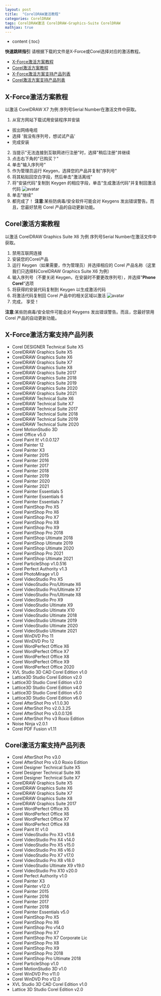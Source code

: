 ```yaml
---
layout: post
title:  "CorelDRAW激活教程"
categories: CorelDRAW
tags: CorelDRAW激活 CorelDRAW-Graphics-Suite CorelDRAW
mathjax: true
---
```


* content
{:toc}

**快速跳转指引**
请根据下载的文件是X-Force或Corel选择对应的激活教程。

- [X-Force激活方案教程](/download/#X-Force激活教程)
- [Corel激活方案教程](/download/#Corel激活方案教程)
- [X-Force激活方案支持产品列表](/download/#X-Force激活方案支持产品列表)
- [Corel激活方案支持产品列表](/download/#Corel激活方案支持产品列表)

## X-Force激活方案教程
以激活 CorelDRAW X7 为例
序列号Serial Number在激活文件中获取。
1. 从官方网站下载试用安装程序并安装
 - 拔出网络电缆
 - 选择 '我没有序列号，想试试产品'
 - 完成安装
2. 当提示"无法连接到互联网进行注册"时，选择"稍后注册"并继续
3. 点击右下角的"已购买？"
4. 单击"输入序列号"
5. 作为管理员运行 Keygen，选择您的产品并复制"序列号"
6. 将其粘贴回空白字段，然后单击"激活离线"
7. 将"安装代码"复制到 Keygen 的相应字段，单击"生成激活代码"并复制回激活代码
![avatar](/image/Corel-X-Force.png)
8. 单击"继续"
9. 都完成了！
**注意**:某些防病毒/安全软件可能会对 Keygens 发出错误警告。而且，您最好禁用 Corel 产品的自动更新功能。
## Corel激活方案教程
以激活 CorelDRAW Graphics Suite X6 为例
序列号Serial Number在激活文件中获取。
1. 禁用互联网连接
2. 安装您的Corel产品
3. 运行 Keygen（如果需要，作为管理员）并选择相应的 Corel 产品名称（这里我们只选择科CorelDRAW Graphics Suite X6 为例）
4. 输入序列号（不要关闭 Keygen，在安装时不要更改序列号），并选择"**Phone Corel**"选项
5. 将获得的安装代码复制到 Keygen 以生成激活代码
6. 将激活代码复制回 Corel 产品中的相关区域以激活
![avatar](/image/Corel-CORE.png)
7. 完成， 享受！

**注意**:某些防病毒/安全软件可能会对 Keygens 发出错误警告。而且，您最好禁用 Corel 产品的自动更新功能。


## X-Force激活方案支持产品列表
- Corel DESIGNER Technical Suite X5
- CorelDRAW Graphics Suite X5
- CorelDRAW Graphics Suite X6
- CorelDRAW Graphics Suite X7
- CorelDRAW Graphics Suite X8
- CorelDRAW Graphics Suite 2017
- CorelDRAW Graphics Suite 2018
- CorelDRAW Graphics Suite 2019
- CorelDRAW Graphics Suite 2020
- CorelDRAW Graphics Suite 2021
- CorelDRAW Technical Suite X6
- CorelDRAW Technical Suite X7
- CorelDRAW Technical Suite 2017
- CorelDRAW Technical Suite 2018
- CorelDRAW Technical Suite 2019
- CorelDRAW Technical Suite 2020
- Corel MotionStudio 3D
- Corel Office v5.0
- Corel Paint It! v1.0.0.127
- Corel Painter 12
- Corel Painter X3
- Corel Painter 2015
- Corel Painter 2016
- Corel Painter 2017
- Corel Painter 2018
- Corel Painter 2019
- Corel Painter 2020
- Corel Painter 2021
- Corel Painter Essentials 5
- Corel Painter Essentials 6
- Corel Painter Essentials 7
- Corel PaintShop Pro X5
- Corel PaintShop Pro X6
- Corel PaintShop Pro X7
- Corel PaintShop Pro X8
- Corel PaintShop Pro X9
- Corel PaintShop Pro 2018
- Corel PaintShop Ultimate 2018
- Corel PaintShop Ultimate 2019
- Corel PaintShop Ultimate 2020
- Corel PaintShop Pro 2021
- Corel PaintShop Ultimate 2021
- Corel ParticleShop v1.0.516
- Corel Perfect Authority v1.3
- Corel PhotoMirage v1.0
- Corel VideoStudio Pro X5
- Corel VideoStudio Pro/Ultimate X6
- Corel VideoStudio Pro/Ultimate X7
- Corel VideoStudio Pro/Ultimate X8
- Corel VideoStudio Pro X9
- Corel VideoStudio Ultimate X9
- Corel VideoStudio Ultimate X10
- Corel VideoStudio Ultimate 2018
- Corel VideoStudio Ultimate 2019
- Corel VideoStudio Ultimate 2020
- Corel VideoStudio Ultimate 2021
- Corel WinDVD Pro 11
- Corel WinDVD Pro 12
- Corel WordPerfect Office X6
- Corel WordPerfect Office X7
- Corel WordPerfect Office X8
- Corel WordPerfect Office X9
- Corel WordPerfect Office 2020
- XVL Studio 3D CAD Corel Edition v1.0
- Lattice3D Studio Corel Edition v2.0
- Lattice3D Studio Corel Edition v3.0
- Lattice3D Studio Corel Edition v4.0
- Lattice3D Studio Corel Edition v5.0
- Lattice3D Studio Corel Edition v6.0
- Corel AfterShot Pro v1.1.0.30
- Corel AfterShot Pro v2.0.3.25
- Corel AfterShot Pro v3.0.0.126
- Corel AfterShot Pro v3 Roxio Edition
- Noise Ninja v2.0.1
- Corel PDF Fusion v1.11

## Corel激活方案支持产品列表

- Corel AfterShot Pro v3.0
- Corel AfterShot Pro v3.0 Roxio Edition
- Corel Designer Technical Suite X5
- Corel Designer Technical Suite X6
- Corel Designer Technical Suite X7
- CorelDRAW Graphics Suite X5
- CorelDRAW Graphics Suite X6
- CorelDRAW Graphics Suite X7
- CorelDRAW Graphics Suite X8
- CorelDRAW Graphics Suite 2017
- Corel WordPerfect Office X5
- Corel WordPerfect Office X6
- Corel WordPerfect Office X7
- Corel WordPerfect Office X8
- Corel Paint It! v1.0
- Corel VideoStudio Pro X3 v13.6
- Corel VideoStudio Pro X4 v14.0
- Corel VideoStudio Pro X5 v15.0
- Corel VideoStudio Pro X6 v16.0
- Corel VideoStudio Pro X7 v17.0
- Corel VideoStudio Pro X8 v18.0
- Corel VideoStudio Ultimate X9 v19.0
- Corel VideoStudio Pro X10 v20.0
- Corel Perfect Authority v1.0
- Corel Painter X3
- Corel Painter v12.0
- Corel Painter 2015
- Corel Painter 2016
- Corel Painter 2017
- Corel Painter 2018
- Corel Painter Essentials v5.0
- Corel PaintShop Pro X5
- Corel PaintShop Pro X6
- Corel PaintShop Pro v14.0
- Corel PaintShop Pro X7
- Corel PaintShop Pro X7 Corporate Lic
- Corel PaintShop Pro X8
- Corel PaintShop Pro X9
- Corel PaintShop Pro 2018
- Corel PaintShop Pro Ultimate 2018
- Corel ParticleShop v1.0
- Corel MotionStudio 3D v1.0
- Corel WinDVD Pro v11.0
- Corel WinDVD Pro v12.0
- XVL Studio 3D CAD Corel Edition v1.0
- Lattice 3D Studio Corel Edition v2.0

